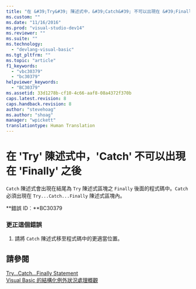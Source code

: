 ```yaml
---
title: "在 &#39;Try&#39; 陳述式中，&#39;Catch&#39; 不可以出現在 &#39;Finally&#39; 之後 | Microsoft Docs"
ms.custom: ""
ms.date: "11/16/2016"
ms.prod: "visual-studio-dev14"
ms.reviewer: ""
ms.suite: ""
ms.technology: 
  - "devlang-visual-basic"
ms.tgt_pltfrm: ""
ms.topic: "article"
f1_keywords: 
  - "vbc30379"
  - "bc30379"
helpviewer_keywords: 
  - "BC30379"
ms.assetid: 33d1278b-cf10-4c66-aaf8-08a4372f370b
caps.latest.revision: 8
caps.handback.revision: 8
author: "stevehoag"
ms.author: "shoag"
manager: "wpickett"
translationtype: Human Translation
---
```

# 在 &#39;Try&#39; 陳述式中，&#39;Catch&#39; 不可以出現在 &#39;Finally&#39; 之後
`Catch` 陳述式會出現在結尾為 `Try` 陳述式區塊之 `Finally` 後面的程式碼中。`Catch` 必須出現在 `Try...Catch...Finally` 陳述式區塊內。  
  
 **錯誤 ID︰**BC30379  
  
### 更正這個錯誤  
  
1.  請將 `Catch` 陳述式移至程式碼中的更適當位置。  
  
## 請參閱  
 [Try...Catch...Finally Statement](../../visual-basic/language-reference/statements/try-catch-finally-statement.md)   
 [Visual Basic 的結構化例外狀況處理概觀](http://msdn.microsoft.com/zh-tw/bb81af80-a735-4873-9711-6151a48e418a)